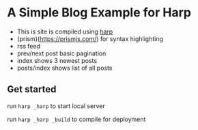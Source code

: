 # A Simple Blog Example for Harp

* This is site is compiled using [harp](http://harpjs.com)
* (prism)(https://prismjs.com/) for syntax highlighting
* rss feed
* prev/next post basic pagination
* index shows 3 newest posts
* posts/index shows list of all posts

## Get started

run `harp _harp` to start local server


run `harp _harp _build` to compile for deployment